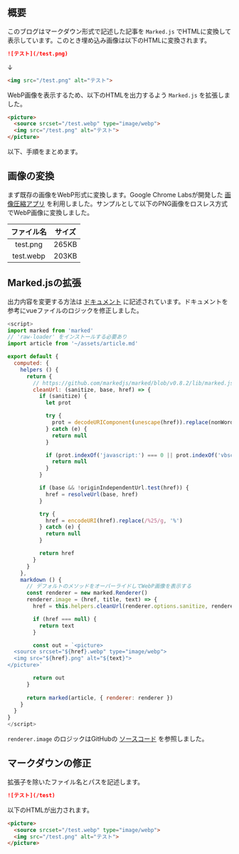 ## 概要

このブログはマークダウン形式で記述した記事を `Marked.js` でHTMLに変換して表示しています。このとき埋め込み画像は以下のHTMLに変換されます。

```md
![テスト](/test.png)
```

↓

```html
<img src="/test.png" alt="テスト">
```

WebP画像を表示するため、以下のHTMLを出力するよう `Marked.js` を拡張しました。

```html
<picture>
  <source srcset="/test.webp" type="image/webp">
  <img src="/test.png" alt="テスト">
</picture>
```

以下、手順をまとめます。

## 画像の変換

まず既存の画像をWebP形式に変換します。Google Chrome Labsが開発した [画像圧縮アプリ](https://squoosh.app/) を利用しました。サンプルとして以下のPNG画像をロスレス方式でWebP画像に変換しました。

| ファイル名 | サイズ |
|:-:|:-:|
| test.png | 265KB |
| test.webp | 203KB |

## Marked.jsの拡張

出力内容を変更する方法は [ドキュメント](https://marked.js.org/#/USING_PRO.md#renderer) に記述されています。ドキュメントを参考にvueファイルのロジックを修正しました。

```js
<script>
import marked from 'marked'
// 'raw-loader' をインストールする必要あり
import article from '~/assets/article.md'

export default {
  computed: {
    helpers () {
      return {
        // https://github.com/markedjs/marked/blob/v0.8.2/lib/marked.js#L145-L171
        cleanUrl: (sanitize, base, href) => {
          if (sanitize) {
            let prot

            try {
              prot = decodeURIComponent(unescape(href)).replace(nonWordAndColonTest, '').toLowerCase()
            } catch (e) {
              return null
            }

            if (prot.indexOf('javascript:') === 0 || prot.indexOf('vbscript:') === 0 || prot.indexOf('data:') === 0) {
              return null
            }
          }

          if (base && !originIndependentUrl.test(href)) {
            href = resolveUrl(base, href)
          }

          try {
            href = encodeURI(href).replace(/%25/g, '%')
          } catch (e) {
            return null
          }

          return href
        }
      }
    },
    markdown () {
      // デフォルトのメソッドをオーバーライドしてWebP画像を表示する
      const renderer = new marked.Renderer()
      renderer.image = (href, title, text) => {
        href = this.helpers.cleanUrl(renderer.options.sanitize, renderer.options.baseUrl, href)

        if (href === null) {
          return text
        }

        const out = `<picture>
  <source srcset="${href}.webp" type="image/webp">
  <img src="${href}.png" alt="${text}">
</picture>`

        return out
      }
      
      return marked(article, { renderer: renderer })
    }
  }
}
</script>
```

`renderer.image` のロジックはGitHubの [ソースコード](https://github.com/markedjs/marked/blob/v0.8.2/lib/marked.js#L1007-L1022) を参照しました。

## マークダウンの修正

拡張子を除いたファイル名とパスを記述します。

```md
![テスト](/test)
```

以下のHTMLが出力されます。

```html
<picture>
  <source srcset="/test.webp" type="image/webp">
  <img src="/test.png" alt="テスト">
</picture>
```
